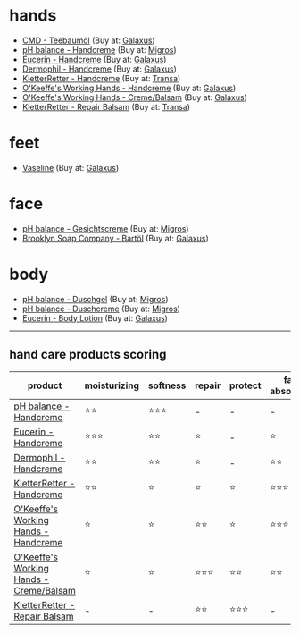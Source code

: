 # hands

- [CMD - Teebaumöl](https://www.cmd-natur.de/Teebaumoel-kontrollierter-bio-Anbau) (Buy at: [Galaxus](https://www.galaxus.ch/de/s6/product/cmd-teebaumoel-kba-20-ml-gesichtsoel-gesichtscreme-18984606))
- [pH balance - Handcreme](https://www.migros.ch/de/product/526820700000) (Buy at: [Migros](https://www.migros.ch/de/product/526820700000))
- [Eucerin - Handcreme](https://www.de.eucerin.ch/produkte/urea-repair/plus-handcreme-5prozent-urea-30ml) (Buy at: [Galaxus](https://www.galaxus.ch/de/s6/product/eucerin-urearepair-plus-75-ml-handcreme-9301722))
- [Dermophil - Handcreme](https://www.coopvitality.ch/de/dermophil-handcreme-tb-75-ml.html) (Buy at: [Galaxus](https://www.galaxus.ch/de/s6/product/dermophil-handcreme-75-ml-handcreme-15667672))
- [KletterRetter - Handcreme](https://www.kletterretter.com/produkte/handcreme-75ml/) (Buy at: [Transa](https://www.transa.ch/p/kletterretter-handcreme-klassik-75ml-306752-001/))
- [O'Keeffe's Working Hands - Handcreme](https://okeeffescompany.com/products/working-hands) (Buy at: [Galaxus](https://www.galaxus.ch/en/s6/product/okeeffes-working-hands-hand-cream-tube-85-g-hand-cream-30054119))
- [O'Keeffe's Working Hands - Creme/Balsam](https://okeeffescompany.com/products/working-hands) (Buy at: [Galaxus](https://www.galaxus.ch/en/s6/product/okeeffes-okeeffes-working-hand-cream-hand-cream-13302266))
- [KletterRetter - Repair Balsam](https://www.kletterretter.com/produkte/kletterretter-repair-balsam/) (Buy at: [Transa](https://www.transa.ch/p/kletterretter-repair-balsam-318710-001/))

# feet

- [Vaseline](https://www.galaxus.ch/de/s6/product/vaseline-original-koerpercreme-100-ml-bodylotion-5990210) (Buy at: [Galaxus](https://www.galaxus.ch/de/s6/product/vaseline-original-koerpercreme-100-ml-bodylotion-5990210))

# face

- [pH balance - Gesichtscreme](https://www.migros.ch/de/product/526801900000) (Buy at: [Migros](https://www.migros.ch/de/product/526801900000))
- [Brooklyn Soap Company - Bartöl](https://bklynsoap.com/shop/bartoel-50ml) (Buy at: [Galaxus](https://www.galaxus.ch/en/s6/product/brooklyn-soap-company-beard-oil-50-ml-beard-care-12380171))

# body

- [pH balance - Duschgel](https://www.migros.ch/de/product/526800400000) (Buy at: [Migros](https://www.migros.ch/de/product/526800400000))
- [pH balance - Duschcreme](https://www.migros.ch/de/product/526820100000) (Buy at: [Migros](https://www.migros.ch/de/product/526820100000))
- [Eucerin - Body Lotion](https://www.de.eucerin.ch/produkte/urea-repair/plus-lotion-10prozent-urea-400ml) (Buy at: [Galaxus](https://www.galaxus.ch/de/s6/product/eucerin-urearepair-plus-10-urea-koerpercreme-400-ml-bodylotion-9301773))

-----

## hand care products scoring

|product|moisturizing|softness|repair|protect|fast absorbing|
|---|---|---|---|---|---|
|[pH balance - Handcreme](https://www.migros.ch/de/product/526820700000)|⭐⭐|⭐⭐⭐|-|-|-|
|[Eucerin - Handcreme](https://www.de.eucerin.ch/produkte/urea-repair/plus-handcreme-5prozent-urea-30ml)|⭐⭐⭐|⭐⭐|⭐|-|⭐|
|[Dermophil - Handcreme](https://www.coopvitality.ch/de/dermophil-handcreme-tb-75-ml.html)|⭐⭐|⭐⭐|⭐|-|⭐⭐|
|[KletterRetter - Handcreme](https://www.kletterretter.com/produkte/handcreme-75ml/)|⭐⭐|⭐|⭐|⭐|⭐⭐⭐|
|[O'Keeffe's Working Hands - Handcreme](https://okeeffescompany.com/products/working-hands)|⭐|⭐|⭐⭐|⭐|⭐⭐⭐|
|[O'Keeffe's Working Hands - Creme/Balsam](https://okeeffescompany.com/products/working-hands)|⭐|⭐|⭐⭐⭐|⭐⭐|⭐⭐|
|[KletterRetter - Repair Balsam](https://www.kletterretter.com/produkte/kletterretter-repair-balsam/)|-|-|⭐⭐|⭐⭐⭐|-|
